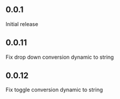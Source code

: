 ## 0.0.1
Initial release

## 0.0.11
Fix drop down conversion dynamic to string

## 0.0.12
Fix toggle conversion dynamic to string
